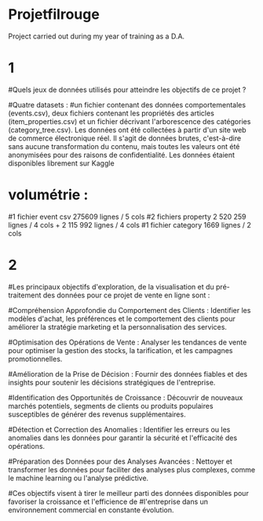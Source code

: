 # Projetfilrouge
Project carried out during my year of training as a D.A.


# 1
#Quels jeux de données utilisés pour atteindre les objectifs de ce projet ?

#Quatre datasets  : 
#un fichier contenant des données comportementales (events.csv), deux fichiers contenant les propriétés des articles 
(item_properties.сsv) et un fichier décrivant l'arborescence des catégories (category_tree.сsv). Les données ont été collectées à partir d'un site web de commerce électronique réel. Il s'agit de données brutes, c'est-à-dire sans aucune transformation du contenu, mais toutes les valeurs ont été anonymisées pour des raisons de confidentialité. 
Les données étaient disponibles librement sur Kaggle

# volumétrie :
#1 fichier event csv  275609 lignes / 5 cols
#2 fichiers property   2 520 259 lignes / 4 cols + 2 115 992 lignes / 4 cols
#1 fichier category 1669 lignes / 2 cols


# 2 
#Les principaux objectifs d'exploration, de la visualisation et du pré-traitement des données pour ce projet de vente en ligne sont :

#Compréhension Approfondie du Comportement des Clients : Identifier les modèles d'achat, les préférences et le comportement des clients pour améliorer la stratégie marketing et la personnalisation des services. 

#Optimisation des Opérations de Vente : Analyser les tendances de vente pour optimiser la gestion des stocks, la tarification, et les campagnes promotionnelles. 

#Amélioration de la Prise de Décision : Fournir des données fiables et des insights pour soutenir les décisions stratégiques de l'entreprise. 

#Identification des Opportunités de Croissance : Découvrir de nouveaux marchés potentiels, segments de clients ou produits populaires susceptibles de générer des revenus supplémentaires. 

#Détection et Correction des Anomalies : Identifier les erreurs ou les anomalies dans les données pour garantir la sécurité et l'efficacité des opérations. 

#Préparation des Données pour des Analyses Avancées : Nettoyer et transformer les données pour faciliter des analyses plus complexes, comme le machine learning ou l'analyse prédictive. 

#Ces objectifs visent à tirer le meilleur parti des données disponibles pour favoriser la croissance et l'efficience de #l'entreprise dans un environnement commercial en constante évolution.
